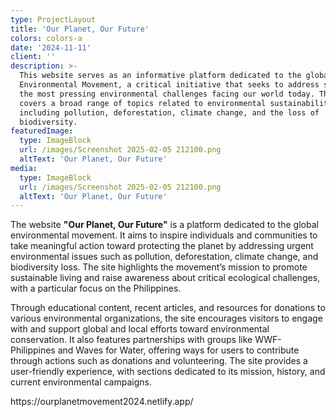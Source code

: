 ```yaml
---
type: ProjectLayout
title: 'Our Planet, Our Future'
colors: colors-a
date: '2024-11-11'
client: ''
description: >-
  This website serves as an informative platform dedicated to the global
  Environmental Movement, a critical initiative that seeks to address some of
  the most pressing environmental challenges facing our world today. The site
  covers a broad range of topics related to environmental sustainability,
  including pollution, deforestation, climate change, and the loss of
  biodiversity. 
featuredImage:
  type: ImageBlock
  url: /images/Screenshot 2025-02-05 212100.png
  altText: 'Our Planet, Our Future'
media:
  type: ImageBlock
  url: /images/Screenshot 2025-02-05 212100.png
  altText: 'Our Planet, Our Future'
---
```

The website **"Our Planet, Our Future"** is a platform dedicated to the global environmental movement. It aims to inspire individuals and communities to take meaningful action toward protecting the planet by addressing urgent environmental issues such as pollution, deforestation, climate change, and biodiversity loss. The site highlights the movement’s mission to promote sustainable living and raise awareness about critical ecological challenges, with a particular focus on the Philippines.

Through educational content, recent articles, and resources for donations to various environmental organizations, the site encourages visitors to engage with and support global and local efforts toward environmental conservation. It also features partnerships with groups like WWF-Philippines and Waves for Water, offering ways for users to contribute through actions such as donations and volunteering. The site provides a user-friendly experience, with sections dedicated to its mission, history, and current environmental campaigns.

https\://ourplanetmovement2024.netlify.app/


